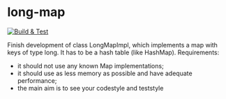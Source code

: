 # long-map

[![Build & Test](https://github.com/pupchenko/long-map-solution/actions/workflows/build-test.yml/badge.svg)](https://github.com/pupchenko/long-map-solution/actions/workflows/build-test.yml)

Finish development of class LongMapImpl, which implements a map with keys of type long. It has to be a hash table (like HashMap). Requirements:
* it should not use any known Map implementations; 
* it should use as less memory as possible and have adequate performance;
* the main aim is to see your codestyle and teststyle 
